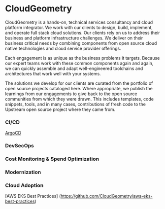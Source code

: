 # CloudGeometry
CloudGeometry is a hands-on, technical services consultancy and cloud platform integrator. We work with our clients to design, build, implement, and operate full stack cloud solutions. Our clients rely on us to address their business and platform infrastructure challenges. We deliver  on their business critical needs by combining components from open source cloud native technologies and cloud service provider offerings.

Each engagement is as unique as the business problems it targets. Because our expert teams work with these common components again and again, we can quickly assemble and adapt well-engineered toolchains and architectures that work well with your systems.

The solutions we develop for our clients are curated from the portfolio of open source projects cataloged here. Where appropriate, we publish the learnings from our engagements to give back to the open source communities from which they were drawn. This includes templates, code snippets, tools, and in many cases, contributions of fresh code to the Upstream open source project where they came from.

### CI/CD

[ArgoCD](https://github.com/CloudGeometry/argo-cd)

### DevSecOps



### Cost Monitoring & Spend Optimization 



### Modernization



### Cloud Adoption

[AWS EKS Best Practices] (https://github.com/CloudGeometry/aws-eks-best-practices)


